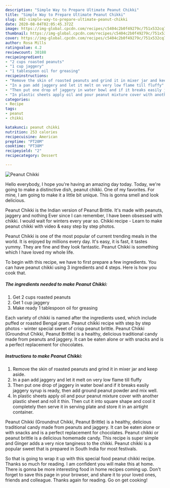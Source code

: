 ```yaml
---
description: "Simple Way to Prepare Ultimate Peanut Chikki"
title: "Simple Way to Prepare Ultimate Peanut Chikki"
slug: 482-simple-way-to-prepare-ultimate-peanut-chikki
date: 2020-08-04T02:05:45.372Z
image: https://img-global.cpcdn.com/recipes/c5404c2b0f49279c/751x532cq70/peanut-chikki-recipe-main-photo.jpg
thumbnail: https://img-global.cpcdn.com/recipes/c5404c2b0f49279c/751x532cq70/peanut-chikki-recipe-main-photo.jpg
cover: https://img-global.cpcdn.com/recipes/c5404c2b0f49279c/751x532cq70/peanut-chikki-recipe-main-photo.jpg
author: Rosa Mills
ratingvalue: 4.2
reviewcount: 30188
recipeingredient:
- "2 cups roasted peanuts"
- "1 cup jaggery"
- "1 tablespoon oil for greasing"
recipeinstructions:
- "Remove the skin of roasted peanuts and grind it in mixer jar and keep aside."
- "In a pan add jaggery and let it melt on very low flame till fluffy"
- "Then put one drop of jaggery in water bowl and if it breaks easily jaggery syrup is ready, then add ground peanut powder and mix well."
- "In plastic sheets apply oil and pour peanut mixture cover with another plastic sheet and roll it thin. Then cut it into square shape and cool it completely then serve it in serving plate and store it in an airtight container."
categories:
- Recipe
tags:
- peanut
- chikki

katakunci: peanut chikki 
nutrition: 253 calories
recipecuisine: American
preptime: "PT20M"
cooktime: "PT38M"
recipeyield: "2"
recipecategory: Dessert

---
```



![Peanut Chikki](https://img-global.cpcdn.com/recipes/c5404c2b0f49279c/751x532cq70/peanut-chikki-recipe-main-photo.jpg)

Hello everybody, I hope you're having an amazing day today. Today, we're going to make a distinctive dish, peanut chikki. One of my favorites. For mine, I am going to make it a little bit unique. This is gonna smell and look delicious.

Peanut Chikki is the Indian version of Peanut Brittle. It&#39;s made with peanuts, jaggery and nothing Ever since I can remember, I have been obsessed with chikki. I would wait for winters every year so. Chikki recipe - Learn to make peanut chikki with video &amp; easy step by step photos.

Peanut Chikki is one of the most popular of current trending meals in the world. It is enjoyed by millions every day. It's easy, it is fast, it tastes yummy. They are fine and they look fantastic. Peanut Chikki is something which I have loved my whole life.


To begin with this recipe, we have to first prepare a few ingredients. You can have peanut chikki using 3 ingredients and 4 steps. Here is how you cook that.

<!--inarticleads1-->

##### The ingredients needed to make Peanut Chikki:

1. Get 2 cups roasted peanuts
1. Get 1 cup jaggery
1. Make ready 1 tablespoon oil for greasing


Each variety of chikki is named after the ingredients used, which include puffed or roasted Bengal gram. Peanut chikki recipe with step by step photos - winter special sweet of crisp peanut brittle. Peanut Chikki (Groundnut Chikki, Peanut Brittle) is a healthy, delicious traditional candy made from peanuts and jaggery. It can be eaten alone or with snacks and is a perfect replacement for chocolates. 

<!--inarticleads2-->

##### Instructions to make Peanut Chikki:

1. Remove the skin of roasted peanuts and grind it in mixer jar and keep aside.
1. In a pan add jaggery and let it melt on very low flame till fluffy
1. Then put one drop of jaggery in water bowl and if it breaks easily jaggery syrup is ready, then add ground peanut powder and mix well.
1. In plastic sheets apply oil and pour peanut mixture cover with another plastic sheet and roll it thin. Then cut it into square shape and cool it completely then serve it in serving plate and store it in an airtight container.


Peanut Chikki (Groundnut Chikki, Peanut Brittle) is a healthy, delicious traditional candy made from peanuts and jaggery. It can be eaten alone or with snacks and is a perfect replacement for chocolates. Peanut chikki or peanut brittle is a delicious homemade candy. This recipe is super simple and Ginger adds a very nice tanginess to the chikki. Peanut chikki is a popular sweet that is prepared in South India for most festivals. 

So that is going to wrap it up with this special food peanut chikki recipe. Thanks so much for reading. I am confident you will make this at home. There is gonna be more interesting food in home recipes coming up. Don't forget to save this page in your browser, and share it to your loved ones, friends and colleague. Thanks again for reading. Go on get cooking!
